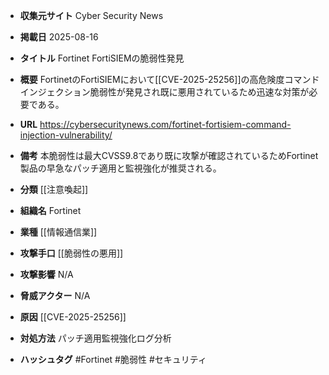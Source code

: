 - **収集元サイト**
Cyber Security News

- **掲載日**
2025-08-16

- **タイトル**
Fortinet FortiSIEMの脆弱性発見

- **概要**
FortinetのFortiSIEMにおいて[[CVE-2025-25256]]の高危険度コマンドインジェクション脆弱性が発見され既に悪用されているため迅速な対策が必要である。

- **URL**
https://cybersecuritynews.com/fortinet-fortisiem-command-injection-vulnerability/

- **備考**
本脆弱性は最大CVSS9.8であり既に攻撃が確認されているためFortinet製品の早急なパッチ適用と監視強化が推奨される。

- **分類**
[[注意喚起]]

- **組織名**
Fortinet

- **業種**
[[情報通信業]]

- **攻撃手口**
[[脆弱性の悪用]]

- **攻撃影響**
N/A

- **脅威アクター**
N/A

- **原因**
[[CVE-2025-25256]]

- **対処方法**
パッチ適用監視強化ログ分析

- **ハッシュタグ**
#Fortinet #脆弱性 #セキュリティ
